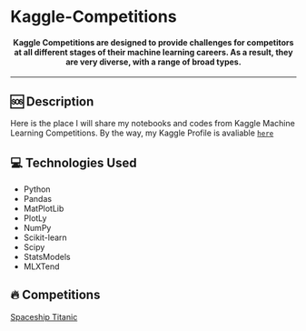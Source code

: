 # Kaggle-Competitions

<h4 align="center">
  Kaggle Competitions are designed to provide challenges for competitors at all different stages of their machine learning careers. As a result, they are very diverse, with a range of broad types.
</h4>

---
## 🆘 Description

Here is the place I will share my notebooks and codes from Kaggle Machine Learning Competitions. By the way, my Kaggle Profile is avaliable [`here`](https://www.kaggle.com/tqueiroz33)

## 💻 Technologies Used
- Python
- Pandas
- MatPlotLib
- PlotLy
- NumPy
- Scikit-learn
- Scipy
- StatsModels
- MLXTend

## 🔥 Competitions
[Spaceship Titanic](https://github.com/thiago-osorio/kaggle-competitions/blob/main/spaceship-titanic/spaceship-titanic.ipynb)
